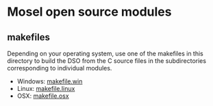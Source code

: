 # Mosel open source modules

## makefiles

Depending on your operating system, use one of the makefiles in this directory to build the DSO from the C source files in the subdirectories corresponding to individual modules.

* Windows: [makefile.win](makefile.win)
* Linux: [makefile.linux](makefile.linux)
* OSX: [makefile.osx](makefile.osx)
